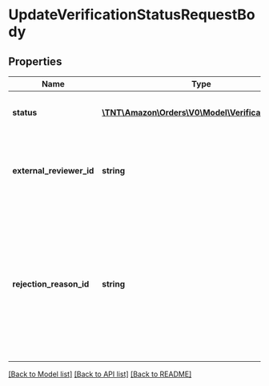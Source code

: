 # UpdateVerificationStatusRequestBody

## Properties
Name | Type | Description | Notes
------------ | ------------- | ------------- | -------------
**status** | [**\TNT\Amazon\Orders\V0\Model\VerificationStatus**](VerificationStatus.md) | The new verification status of the order. | 
**external_reviewer_id** | **string** | The identifier for the order&#39;s regulated information reviewer. | 
**rejection_reason_id** | **string** | The unique identifier for the rejection reason used for rejecting the order&#39;s regulated information. Only required if the new status is rejected. | [optional] 

[[Back to Model list]](../README.md#documentation-for-models) [[Back to API list]](../README.md#documentation-for-api-endpoints) [[Back to README]](../README.md)



